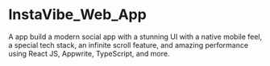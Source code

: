 # InstaVibe_Web_App
A app build a modern social app with a stunning UI with a native mobile feel, a special tech stack, an infinite scroll feature, and amazing performance using React JS, Appwrite, TypeScript, and more.
